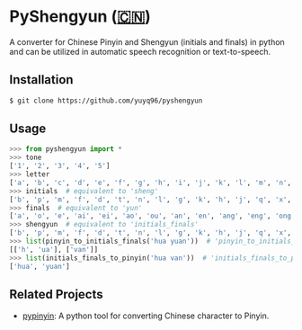 # PyShengyun ([:cn:](https://github.com/yuyq96/pyshengyun/blob/master/README_CN.md))

A converter for Chinese Pinyin and Shengyun (initials and finals) in python and can be utilized in automatic speech recognition or text-to-speech.

## Installation

```bash
$ git clone https://github.com/yuyq96/pyshengyun
```

## Usage

```python
>>> from pyshengyun import *
>>> tone
['1', '2', '3', '4', '5']
>>> letter
['a', 'b', 'c', 'd', 'e', 'f', 'g', 'h', 'i', 'j', 'k', 'l', 'm', 'n', 'o', 'p', 'q', 'r', 's', 't', 'u', 'v', 'w', 'x', 'y', 'z']
>>> initials  # equivalent to 'sheng'
['b', 'p', 'm', 'f', 'd', 't', 'n', 'l', 'g', 'k', 'h', 'j', 'q', 'x', 'zh', 'ch', 'sh', 'r', 'z', 'c', 's']
>>> finals  # equivalent to 'yun'
['a', 'o', 'e', 'ai', 'ei', 'ao', 'ou', 'an', 'en', 'ang', 'eng', 'ong', 'i', 'ia', 'ie', 'iao', 'iou', 'ian', 'in', 'iang', 'ing', 'iong', 'u', 'ua', 'uo', 'uai', 'uei', 'uan', 'uen', 'uang', 'ueng', 'v', 've', 'van', 'vn']
>>> shengyun  # equivalent to 'initials_finals'
['b', 'p', 'm', 'f', 'd', 't', 'n', 'l', 'g', 'k', 'h', 'j', 'q', 'x', 'zh', 'ch', 'sh', 'r', 'z', 'c', 's', 'a', 'o', 'e', 'ai', 'ei', 'ao', 'ou', 'an', 'en', 'ang', 'eng', 'ong', 'i', 'ia', 'ie', 'iao', 'iou', 'ian', 'in', 'iang', 'ing', 'iong', 'u', 'ua', 'uo', 'uai', 'uei', 'uan', 'uen', 'uang', 'ueng', 'v', 've', 'van', 'vn']
>>> list(pinyin_to_initials_finals('hua yuan'))  # 'pinyin_to_initials_finals' is equivalent to 'pinyin_to_shengyun' and it returns a generator
[['h', 'ua'], ['van']]
>>> list(initials_finals_to_pinyin('hua van'))  # 'initials_finals_to_pinyin' is equivalent to 'shengyun_to_pinyin' and it returns a generator
['hua', 'yuan']
```

## Related Projects

- [pypinyin](https://github.com/mozillazg/python-pinyin): A python tool for converting Chinese character to Pinyin.
